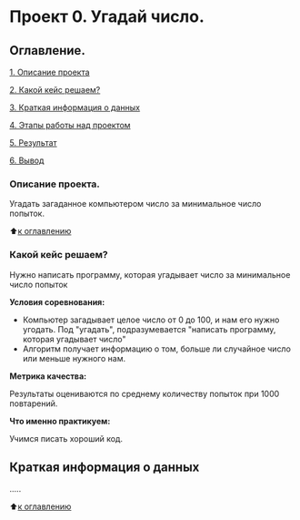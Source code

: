 # Проект 0. Угадай число.

## Оглавление.
[1. Описание проекта](https://github.com/Troshin-82/sf_data_science/blob/main/project_0/README.md#Описание-проекиа)

[2. Какой кейс решаем?](https://github.com/Troshin-82/sf_data_science/blob/main/project_0/README.md#Какой-кейс-решаем)

[3. Краткая информация о данных](https://github.com/troshin-82/sf_data_science/blob/main/project_0/README.md#Краткая-информация-о-ланных)

[4. Этапы работы над проектом](https://github.com/troshin-82/sf_data_science/blob/main/project_0/README.md#Этапы-работы-над-проектом)

[5. Результат](https://github.com/Troshin-82/sf_data_science/nlob/main/project_0/README.md#Результат)

[6. Вывод](https://github.com/Troshin-82/sf_data_science/blob/main/project_0/README.md#Вывод)

### Описание проекта.
Угадать загаданное компьютером число за минимальное 
число попыток.

:arrow_up:[к оглавлению](https://github.com/Troshin-82/sf_data_science/blob/main/project_0/README.md#Оглавление)


### Какой кейс решаем?
Нужно написать программу, которая угадывает число
за минимальное число попыток

**Условия соревнования:**
- Компьютер загадывает целое число от 0 до 100, и 
нам его нужно угодать. Под "угадать", 
подразумевается "написать программу, которая
угадывает число"
- Алгоритм получает информацию о том,
больше ли случайное число или меньше нужного нам.

**Метрика качества:**

Результаты оцениваются по среднему количеству попыток
при 1000 повтарений.

**Что именно практикуем:**

Учимся писать хороший код.

## Краткая информация о данных
.....

:arrow_up:[к оглавлению](https://github.com/Troshin-82/sf_data_science/blob/main/project_0/README.md#Оглавление)


















